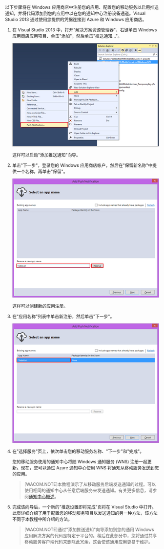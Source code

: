 以下步骤将在 Windows 应用商店中注册您的应用、配置您的移动服务以启用推送通知，并将代码添加到您的应用中以在您的通知中心注册设备通道。Visual Studio 2013 通过使用您提供的凭据连接到 Azure 和 Windows 应用商店。 

1. 在 Visual Studio 2013 中，打开"解决方案资源管理器"、右键单击 Windows 应用商店应用项目、单击"添加"，然后单击"推送通知..."。 

	![Add Push Notification wizard in Visual Studio 2013](./media/mobile-services-create-new-push-vs2013/mobile-add-push-notifications-vs2013.png)

	这样可以启动"添加推送通知"向导。

2. 单击"下一步"，登录您的 Windows 应用商店帐户，然后在"保留新名称"中提供一个名称，再单击"保留"。

	![Select an app name in the Add Push Notification wizard](./media/mobile-services-create-new-push-vs2013/mobile-add-push-notifications-vs2013-2.png) 

	这样可以创建新的应用注册。

3. 在"应用名称"列表中单击新注册，然后单击"下一步"。

	![mobile-add-push-notifications-vs2013-3](./media/mobile-services-create-new-push-vs2013/mobile-add-push-notifications-vs2013-3.png)

4. 在"选择服务"页上，依次单击您的移动服务名称、"下一步"和"完成"。 

	您的移动服务使用的通知中心将随 Windows 通知服务 (WNS) 注册一起更新。现在，您可以通过 Azure 通知中心使用 WNS 将通知从移动服务发送到您的应用。 

	>[WACOM.NOTE]本教程演示了从移动服务后端发送通知的过程。可以使用相同的通知中心从任意后端服务来发送通知。有关更多信息，请参阅[通知中心概述](https://msdn.microsoft.com/zh-CN/library/azure/jj927170.aspx)。

5. 完成该向导后，一个新的"推送设置即将完成"页将在 Visual Studio 中打开。此页详细介绍了用于配置您的移动服务项目以发送通知的另一种方法，该方法不同于本教程中所介绍的方法。 

	>[WACOM.NOTE]通过"添加推送通知"向导添加到您的通用 Windows 应用解决方案的代码是特定于平台的。稍后在此部分中，您将通过共享移动服务客户端代码来删除此冗余，这会使该通用应用更易于维护。  

<!-- URLs. -->
[移动服务入门]: /zh-cn/documentation/articles/mobile-services-javascript-backend-windows-store-dotnet-get-started/
[开始使用数据]: /zh-cn/documentation/articles/mobile-services-windows-store-dotnet-get-started-data/
[在 Visual Studio 2013 中导入发布设置文件]: /zh-cn/documentation/articles/mobile-services-windows-how-to-import-publishsettings/
